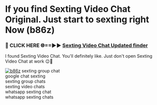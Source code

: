 # If you find Sexting Video Chat Original. Just start to sexting right Now (b86z)

<h3>🔴 CLICK HERE 🌐==►► <a href="https://tinyurl.com/mtbk5fxa" rel="nofollow">Sexting Video Chat Updated finder</a></h3>

I found Sexting Video Chat. You'll definitely like. Just don't open Sexting Video Chat at work 😉💬

[![b86z](https://i.imgur.com/Q8WKrnY.jpeg)](https://tinyurl.com/mtbk5fxa)
sexting group chat<br>
google chat sexting<br>
sexting group chats<br>
sexting video chats<br>
whatsapp sexting chat<br>
whatsapp sexting chats